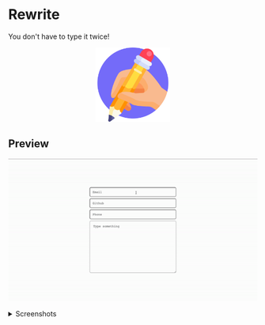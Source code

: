 # Rewrite

You don't have to type it twice!

<p align="center"> 
    <img width="150px" src="./public/logo512.png" alt="Logo" title="Rewrite">
</p>

## Preview

![Preview example](./preview/example.gif)

<details>
    <summary>Screenshots</summary>

![Create new shortcut](./preview/new-shortcut.png)

![New shortcuts](./preview/shortcuts.png)
![Large screen view](./preview/largescreen.png)

</details>
